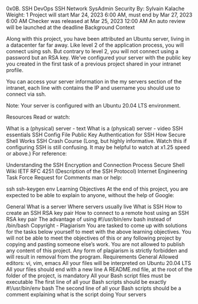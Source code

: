 0x0B. SSH
DevOps
SSH
Network
SysAdmin
Security
 By: Sylvain Kalache
 Weight: 1
 Project will start Mar 24, 2023 6:00 AM, must end by Mar 27, 2023 6:00 AM
 Checker was released at Mar 25, 2023 12:00 AM
 An auto review will be launched at the deadline
Background Context


Along with this project, you have been attributed an Ubuntu server, living in a datacenter far far away. Like level 2 of the application process, you will connect using ssh. But contrary to level 2, you will not connect using a password but an RSA key. We’ve configured your server with the public key you created in the first task of a previous project shared in your intranet profile.

You can access your server information in the my servers section of the intranet, each line with contains the IP and username you should use to connect via ssh.

Note: Your server is configured with an Ubuntu 20.04 LTS environment.

Resources
Read or watch:

What is a (physical) server - text
What is a (physical) server - video
SSH essentials
SSH Config File
Public Key Authentication for SSH
How Secure Shell Works
SSH Crash Course (Long, but highly informative. Watch this if configuring SSH is still confusing. It may be helpful to watch at x1.25 speed or above.)
For reference:

Understanding the SSH Encryption and Connection Process
Secure Shell Wiki
IETF RFC 4251 (Description of the SSH Protocol)
Internet Engineering Task Force
Request for Comments
man or help:

ssh
ssh-keygen
env
Learning Objectives
At the end of this project, you are expected to be able to explain to anyone, without the help of Google:

General
What is a server
Where servers usually live
What is SSH
How to create an SSH RSA key pair
How to connect to a remote host using an SSH RSA key pair
The advantage of using #!/usr/bin/env bash instead of /bin/bash
Copyright - Plagiarism
You are tasked to come up with solutions for the tasks below yourself to meet with the above learning objectives.
You will not be able to meet the objectives of this or any following project by copying and pasting someone else’s work.
You are not allowed to publish any content of this project.
Any form of plagiarism is strictly forbidden and will result in removal from the program.
Requirements
General
Allowed editors: vi, vim, emacs
All your files will be interpreted on Ubuntu 20.04 LTS
All your files should end with a new line
A README.md file, at the root of the folder of the project, is mandatory
All your Bash script files must be executable
The first line of all your Bash scripts should be exactly #!/usr/bin/env bash
The second line of all your Bash scripts should be a comment explaining what is the script doing
Your servers
